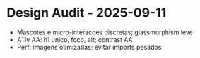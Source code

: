 # Design Audit - 2025-09-11
- Mascotes e micro-interacoes discretas; glassmorphism leve
- A11y AA: h1 unico, foco, alt; contrast AA
- Perf: imagens otimizadas; evitar imports pesados
